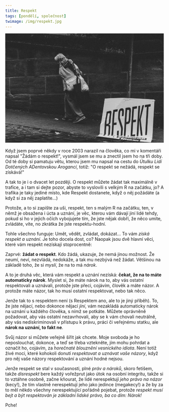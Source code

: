 ```yaml
---
title: Respekt
tags: [pondělí, společnost]
twimage: /img/respekt.jpg
---
```


![cover](/img/respekt.jpg)

Když jsem poprvé někdy v roce 2003 narazil na člověka, co mi v komentáři napsal "Žádám o respekt!", vysmál jsem se mu a znectil jsem ho na tři doby. Od té doby si pamatuju větu, kterou jsem mu napsal na cestu do _Útulku Lidí Dotčených ADentovskou Arogancí_, totiž: "O respekt se nežádá, respekt se získává!"

A tak to je i o dvacet let později. O respekt můžete žádat tak maximálně v trafice, a i tam si dejte pozor, abyste to vyslovili s velkým R na začátku, jo? A trafika je taky jediné místo, kde Respekt dostanete, když o něj požádáte (a když si za něj zaplatíte...)

Protože, a to si zapište za uši, respekt, ten s malým R na začátku, ten, v němž je obsažena i úcta a uznání, je věc, kterou vám dávají jiní lidé tehdy, pokud si ho v jejich očích vybojujete tím, že jste nějak dobří, že něco umíte, zvládáte, víte, no zkrátka že jste respektu-hodní.

Tohle všechno funguje: Umět, vědět, zvládat, dokázat... To vám _získá respekt a uznání_. Je toho docela dost, co? Naopak jsou dvě hlavní věci, které vám respekt nezískají stoprocentně:

Zaprvé: **žádat o respekt**. Kdo žádá, ukazuje, že nemá jinou možnost. Že neumí, neví, nezvládá, nedokáže, a tak mu nezbývá než žádat. Většinou na základě toho, že si _myslí_, že na to má _nárok_.

A to je druhá věc, která vám respekt a uznání nezíská: **čekat, že na to máte automaticky nárok**. Myslet si, že máte nárok na to, aby vás ostatní respektovali a uznávali, protože jste přeci, cojávím, člověk a máte názor. A protože máte názor, tak ho musí ostatní respektovat, nebo tak něco.

Jenže tak to s respektem není (s Respektem ano, ale to je jiný příběh). To, že jste nějací, nebo dokonce nějací _jiní_, vám nezakládá automaticky nárok na uznání u každého člověka, s nímž se potkáte. Můžete oprávněně požadovat, aby vás ostatní nezavrhovali, aby se k vám chovali neutrálně, aby vás nediskriminovali v přístupu k právu, práci či veřejnému statku, ale **nárok na uznání, to fakt ne**.

Svůj názor si můžete veřejně šířit jak chcete. Moje svoboda je ho neposlouchat, dokonce, a teď se třeba vztekněte, jím mohu pohrdat a označit ho, cojávím, za _horečnaté blouznění vesnického idiota_. Není totiž živé moci, které kohokoli donutí _respektovat a uznávat vaše názory_, když pro něj vaše názory respektování a uznání hodné nejsou.

Jenže respekt se stal v současnosti, plné _práv a nároků_, skoro fetišem, takže _disrespekt_ bere každý vořežprut jako útok na osobní integritu, takže si to vztáhne osobně, začne kňourat, že lidé nerespektují _jeho právo na názor_ (kecy!), že tím vlastně nerespektují jeho jako jedince (megakecy!) a že by za to měl někdo všechny nerespektující pořádně pojebat, protože _respekt musí bejt a být respektován je základní lidské právo, ba co dím: Nárok!_ 

Pche!